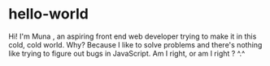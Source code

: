 # hello-world

Hi! I'm Muna , an aspiring front end web developer trying to make it in this cold, cold world. Why? Because I like to solve problems and there's nothing like trying to figure out bugs in JavaScript. Am I right, or am I right ? ^.^
